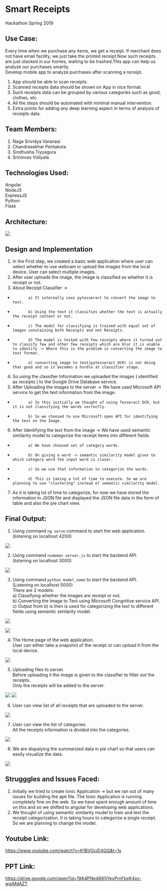 #                                                     Smart Receipts
Hackathon Spring 2019

## Use Case:
Every time when we purchase any items, we get a receipt. If merchant does not have email facility, we just take the printed receipt.Now such receipts are just stacked in our homes, waiting to be trashed.This app can help us analyze our purchases smartly.   
Develop mobile app to analyze purchases after scanning a receipt.
1. App should be able to scan receipts.
2. Scanned receipts data should be shown on App in nice format.
3. Such receipts data can be grouped by various categories such as good, clothes, etc.
4. All the steps should be automated with minimal manual intervention.
5. Extra points for adding any deep learning aspect in terms of analysis of receipts data.

## Team Members:
1. Naga Srividya Varanasi
2. Chandrasekhar Pentakota
3. Sindhusha Tiyyagura
4. Srininvas Vidiyala

## Technologies Used:
Angular   
NodeJS   
ExpressJS   
Python    
Flask   

## Architecture:
![](https://github.com/sindhusha-t/ReceiptsTracking/raw/master/Documentation/Screenshots/Architecture.png)

## Design and Implementation
1) In the First step, we created a basic web application where user can select whether to use webcam or upload the images from the local device. User can select multiple images.   
2) After user uploads the image, the image is classified as whether it is receipt or not.   
3) About Receipt Classifier ->      
-            a) It internally uses pytesseract to convert the image to text.    
-            b) Using the text it classifies whether the text is actually the receipt content or not.    
-            c) The model for classifying is trained with equal set of images conutaining both Receipts and not Receipts.     
-            d) The model is tested with few receipts where it turned out to classify few and other few receipts which are blur it is unable to identify -> Where this is the problem in converting the image to text format.     
-            e) converting image to text(pytesseract OCR) is not doing that good and so it becomes a hurdle at classifier stage.   
4) So using the classifier Information we uploaded the images ( identified as receipts ) to the Google Drive Database service.   
5) After Uploading the images to the server -> We have used Microsoft API service to get the text information from the image.    
-            a) In this initially we thought of using Tesseract OCR, but it is not classifying the words correctly.    
-            b) So we choosed to use Microsoft open API for identifying the text on the Image.    
6) After Identifying the text from the image -> We have used semantic similarity model to categorize the receipt items into different fields.    
-            a) We have choosed set of category words.    
-            b) On giving a word -> semantic similarity model gives to which category word the input word is closer.    
-            c) So we use that information to categorize the words.    
-            d) This is taking a lot of time to execute. So we are planning to use "clustering" instead of semantic similarity model.   
7) As it is taking lot of time to categorize, for now we have stored the information in JSON file and displayed the JSON file data in the form of table and also the pie chart view.    

## Final Output:
1. Using command `ng serve` command to start the web application.    
(listening on localhost 4200)    

![](https://github.com/sindhusha-t/ReceiptsTracking/raw/master/Documentation/Screenshots/angular.png)

2. Using command `nodemon server.js` to start the backend API.   
(listening on localhost 3000)   

![](https://github.com/sindhusha-t/ReceiptsTracking/raw/master/Documentation/Screenshots/nodeJS%20server.png)

3. Using command `python model_name` to start the backend API.    
(Listening on localhost 5000)   
There are 2 models:   
         a) Classifying whether the Images are receipt or not.   
         b) Converting the Image to Text using Microsoft Congnitive service API.   
         c) Output from b) is then is used for categorizing the text to different fields using semantic similarity model.  
         
![](https://github.com/sindhusha-t/ReceiptsTracking/raw/master/Documentation/Screenshots/model1.png)

![](https://github.com/sindhusha-t/ReceiptsTracking/raw/master/Documentation/Screenshots/model2.png)
         
4. The Home page of the web application.    
User can either take a snapshot of the receipt or can upload it from the local device.  

![](https://github.com/sindhusha-t/ReceiptsTracking/raw/master/Documentation/Screenshots/Home%20Page.png)

5. Uploading files to server.   
Before uploading it the image is given to the classifier to filter out the receipts.   
Only the receipts will be added to the server.   

![](https://github.com/sindhusha-t/ReceiptsTracking/raw/master/Documentation/Screenshots/uploading%20files.png)
![](https://github.com/sindhusha-t/ReceiptsTracking/raw/master/Documentation/Screenshots/uploading%20to%20server.png)

6. User can view list of all receipts that are uploaded to the server.   

![](https://github.com/sindhusha-t/ReceiptsTracking/raw/master/Documentation/Screenshots/Images%20on%20server.png)

7. User can view the list of categories.   
All the receipts information is divided into the categories.    

![](https://github.com/sindhusha-t/ReceiptsTracking/raw/master/Documentation/Screenshots/summary.png)

8. We are dispalying the summarized data in pie chart so that users can easily visualize the data.   

![](https://github.com/sindhusha-t/ReceiptsTracking/raw/master/Documentation/Screenshots/pie%20chart%20for%20summary.png)

## Strugggles and Issues Faced:
1) Initially we tried to create Ionic Application -> but we ran out of many issues for building the apk file. The Ionic Application is running completely fine on the web. So we have spent enough amount of time on this and so we shifted to angular for developing web applications.
2) We thought of using semantic similarity model to train and test the receipt categorization. It is taking hours to categorize a single receipt. So we are planning to change the model.

## Youtube Link:
https://www.youtube.com/watch?v=K1BVGcjD4QQ&t=1s

## PPT Link:
https://drive.google.com/open?id=19A4PNe4881jYeyPrnFbxK4xx-wwMdAZT
